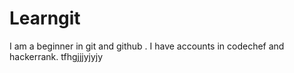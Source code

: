 # Learngit
I am a beginner in git and github .
I have accounts in codechef and hackerrank.
tfhgjjjyjyjy
